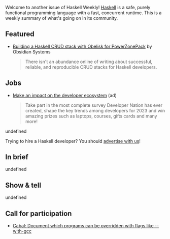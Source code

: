Welcome to another issue of Haskell Weekly!
[Haskell](https://www.haskell.org) is a safe, purely functional programming language with a fast, concurrent runtime.
This is a weekly summary of what's going on in its community.

## Featured

- [Building a Haskell CRUD stack with Obelisk for PowerZonePack](https://blog.obsidian.systems/shaping-a-crud-app-in-haskell-for-powerzonepack/) by Obsidian Systems
  > There isn't an abundance online of writing about successful, reliable, and reproducible CRUD stacks for Haskell developers.

## Jobs

<!-- Runs on 2022-12-08, 2022-12-15, 2023-01-05 & 2022-01-12. -->
- [Make an impact on the developer ecosystem](https://developereconomics.net/?member_id=haskell) (ad)
  > Take part in the most complete survey Developer Nation has ever created, shape the key trends among developers for 2023 and win amazing prizes such as laptops, courses, gifts cards and many more!

undefined

Trying to hire a Haskell developer?
You should [advertise with us](https://haskellweekly.news/advertising.html)!

## In brief

undefined

## Show & tell

undefined

## Call for participation

- [Cabal: Document which programs can be overridden with flags like --with-gcc](https://github.com/haskell/cabal/issues/7899)
